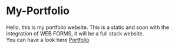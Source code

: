 # My-Portfolio
Hello, this is my portfolio website. This is a static and soon with the integration of WEB FORMS, it will be a full stack website.<br>
You can have a look here [Portfolio](https://fitgang.github.io/my-portfolio/)
